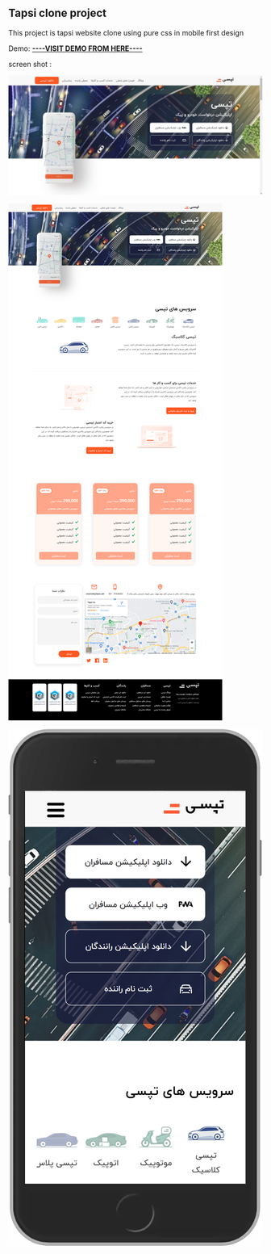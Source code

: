 ## Tapsi clone project

This project is tapsi website clone using pure css in mobile first design

Demo:
[**----VISIT DEMO FROM HERE----**](https://amirmahdioun.github.io/tapsi/)

screen shot :

![Desktop](./assets/images/desktop-scshot.jpg)

![Desktop-full](./assets/images/full-scshot.png)

![responsive](./assets/images/responsive-scshot.png)


